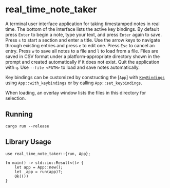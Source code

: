 # real_time_note_taker

A terminal user interface application for taking timestamped notes in real time. The bottom of the interface lists the active key bindings. By default press `Enter` to begin a note, type your text, and press `Enter` again to save. Press `s` to start a section and enter a title. Use the arrow keys to navigate through existing entries and press `e` to edit one. Press `Esc` to cancel an entry. Press `w` to save all notes to a file and `l` to load from a file. Files are saved in CSV format under a platform‑appropriate directory shown in the prompt and created automatically if it does not exist. Quit the application with `q`. Use `--file <PATH>` to load and save notes automatically.

Key bindings can be customized by constructing the [`App`] with [`KeyBindings`](src/app.rs) using `App::with_keybindings` or by calling `App::set_keybindings`.

When loading, an overlay window lists the files in this directory for selection.

## Running

```
cargo run --release
```

## Library Usage

```
use real_time_note_taker::{run, App};

fn main() -> std::io::Result<()> {
    let app = App::new();
    let _app = run(app)?;
    Ok(())
}
```

